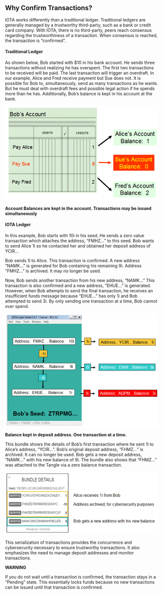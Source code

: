 ## Why Confirm Transactions?

IOTA works differently than a traditional ledger. Traditional ledgers are generally managed by a trustworthy third-party, such as a bank or credit card company. With IOTA, there is no third-party, peers reach consensus regarding the trustworthiness of a transaction. When consensus is reached, the transaction is “confirmed”.

#### Traditional Ledger
As shown below, Bob started with $10 in his bank account. He sends three transactions without realizing he has overspent. The first two transactions to be received will be paid. The last transaction will trigger an overdraft. In our example, Alice and Fred receive payment but Sue does not.
It is possible for Bob to, simultaneously, send as many transactions as he wants. But he must deal with overdraft fees and possible legal action if he spends more than he has. Additionally, Bob’s balance is kept in his account at the bank.

![](images/Ledger-Trad.png?raw=true)

**Account Balances are kept in the account. Transactions may be issued simultaneously**

#### IOTA Ledger

In this example, Bob starts with 10i in his seed. He sends a zero value transaction which attaches the address, “FMHZ…” to this seed. Bob wants to send Alice 1i so he contacted her and obtained her deposit address of YCIR…

Bob sends 1i to Alice. This transaction is confirmed. A new address “NAMK…” is generated for Bob containing his remaining 9i. Address “FMHZ…” is archived. It may no longer be used.

Now, Bob sends another transaction from his new address, “NAMK…” This transaction is also confirmed and a new address, “EHUE…” is generated. However, when Bob attempts to send the final transaction, he receives an insufficient funds message because “EHUE…” has only 1i and Bob attempted to send 3i. By only sending one transaction at a time, Bob cannot over spend.

![](images/Ledger-IOTA.png?raw=true)

**Balance kept in deposit address. One transaction at a time.**

This bundle shows the details of Bob’s first transaction where he sent 1i to Alice’s address, “YCIR…”. Bob’s original deposit address, “FHMZ…” is archived. It can no longer be used. Bob gets a new deposit address, “NAMK…” with his new balance of 9i. The bundle also shows that “FHMZ…” was attached to the Tangle via a zero balance transaction.

![](images/Ledger-Bundle.png?raw=true)

This serialization of transactions provides the concurrence and cybersecurity necessary to ensure trustworthy transactions. It also emphasizes the need to manage deposit addresses and monitor transactions.

**WARNING**

If you do not wait until a transaction is confirmed, the transaction stays in a “Pending” state. This essentially locks funds because no new transactions can be issued until that transaction is confirmed.
